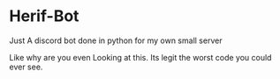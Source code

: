 # Herif-Bot
Just A discord bot done in python for my own small server

Like why are you even Looking at this. Its legit the worst code you could ever see.
